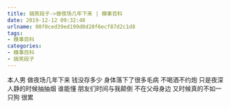 ```yaml
---
title: 搞笑段子->做夜场几年下来 | 糗事百科
date: 2019-12-12 09:32:48
urlname: 00f0ced39ed199d0d20f6ecf87d2c1d8
tags: 
- 糗事百科
categories:
- 糗事百科
- 搞笑段子
---
```

本人男 做夜场几年下来 钱没存多少 身体落下了很多毛病 不喝酒不约炮 只是夜深人静的时候抽抽烟 谁能懂 朋友们时间与我颠倒 不在父母身边 又时候真的不如一只狗 很累


